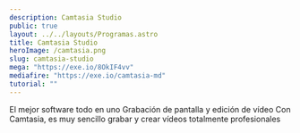 ```yaml
---
description: Camtasia Studio
public: true
layout: ../../layouts/Programas.astro
title: Camtasia Studio
heroImage: /camtasia.png
slug: camtasia-studio
mega: "https://exe.io/8OkIF4vv"
mediafire: "https://exe.io/camtasia-md"
tutorial: ""
---
```


El mejor software todo en uno
Grabación de pantalla y
edición de vídeo
Con Camtasia, es muy sencillo grabar y crear vídeos totalmente profesionales
